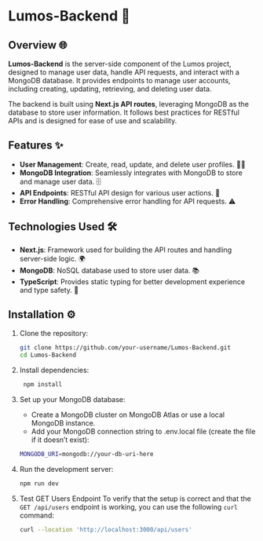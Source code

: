 # Lumos-Backend 🚀

## Overview 🌐
**Lumos-Backend** is the server-side component of the Lumos project, designed to manage user data, handle API requests, and interact with a MongoDB database. It provides endpoints to manage user accounts, including creating, updating, retrieving, and deleting user data.

The backend is built using **Next.js API routes**, leveraging MongoDB as the database to store user information. It follows best practices for RESTful APIs and is designed for ease of use and scalability.

## Features ✨
- **User Management**: Create, read, update, and delete user profiles. 🧑‍💻
- **MongoDB Integration**: Seamlessly integrates with MongoDB to store and manage user data. 🗄️
- **API Endpoints**: RESTful API design for various user actions. 🔗
- **Error Handling**: Comprehensive error handling for API requests. ⚠️

## Technologies Used 🛠️
- **Next.js**: Framework used for building the API routes and handling server-side logic. 🌍
- **MongoDB**: NoSQL database used to store user data. 📚
- **TypeScript**: Provides static typing for better development experience and type safety. 📝

## Installation ⚙️

1. Clone the repository:

   ```bash
   git clone https://github.com/your-username/Lumos-Backend.git
   cd Lumos-Backend
2. Install dependencies:

   ```bash
    npm install
3.	Set up your MongoDB database:
	- Create a MongoDB cluster on MongoDB Atlas or use a local MongoDB instance.
    - Add your MongoDB connection string to .env.local file (create the file if it doesn’t exist):
    ```bash
    MONGODB_URI=mongodb://your-db-uri-here
4.	Run the development server:
    ```bash
    npm run dev
5. Test GET Users Endpoint
    To verify that the setup is correct and that the `GET /api/users` endpoint is working, you can use the following `curl` command:
    ```bash
    curl --location 'http://localhost:3000/api/users'